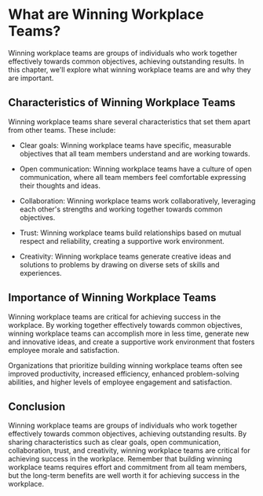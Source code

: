 What are Winning Workplace Teams?
==============================================================================

Winning workplace teams are groups of individuals who work together effectively towards common objectives, achieving outstanding results. In this chapter, we'll explore what winning workplace teams are and why they are important.

Characteristics of Winning Workplace Teams
------------------------------------------

Winning workplace teams share several characteristics that set them apart from other teams. These include:

* Clear goals: Winning workplace teams have specific, measurable objectives that all team members understand and are working towards.

* Open communication: Winning workplace teams have a culture of open communication, where all team members feel comfortable expressing their thoughts and ideas.

* Collaboration: Winning workplace teams work collaboratively, leveraging each other's strengths and working together towards common objectives.

* Trust: Winning workplace teams build relationships based on mutual respect and reliability, creating a supportive work environment.

* Creativity: Winning workplace teams generate creative ideas and solutions to problems by drawing on diverse sets of skills and experiences.

Importance of Winning Workplace Teams
-------------------------------------

Winning workplace teams are critical for achieving success in the workplace. By working together effectively towards common objectives, winning workplace teams can accomplish more in less time, generate new and innovative ideas, and create a supportive work environment that fosters employee morale and satisfaction.

Organizations that prioritize building winning workplace teams often see improved productivity, increased efficiency, enhanced problem-solving abilities, and higher levels of employee engagement and satisfaction.

Conclusion
----------

Winning workplace teams are groups of individuals who work together effectively towards common objectives, achieving outstanding results. By sharing characteristics such as clear goals, open communication, collaboration, trust, and creativity, winning workplace teams are critical for achieving success in the workplace. Remember that building winning workplace teams requires effort and commitment from all team members, but the long-term benefits are well worth it for achieving success in the workplace.
